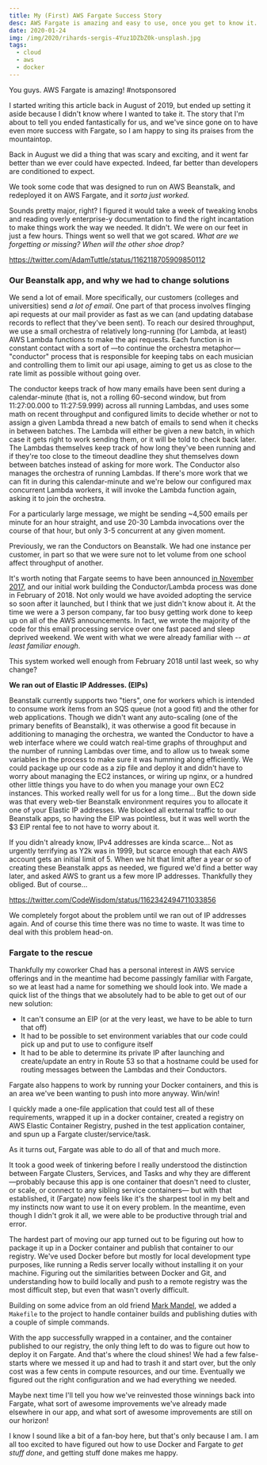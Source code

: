 ```yaml
---
title: My (First) AWS Fargate Success Story
desc: AWS Fargate is amazing and easy to use, once you get to know it.
date: 2020-01-24
img: /img/2020/rihards-sergis-4Yuz1DZbZ0k-unsplash.jpg
tags:
  - cloud
  - aws
  - docker
---
```


You guys. AWS Fargate is amazing! #notsponsored

I started writing this article back in August of 2019, but ended up setting it aside because I didn't know where I wanted to take it. The story that I'm about to tell you ended fantastically for us, and we've since gone on to have even more success with Fargate, so I am happy to sing its praises from the mountaintop.

Back in August we did a thing that was scary and exciting, and it went far better than we ever could have expected. Indeed, far better than developers are conditioned to expect.

We took some code that was designed to run on AWS Beanstalk, and redeployed it on AWS Fargate, and it _sorta just worked._

Sounds pretty major, right? I figured it would take a week of tweaking knobs and reading overly enterprise-y documentation to find the right incantation to make things work the way we needed. It didn't. We were on our feet in just a few hours. Things went so well that we got scared. _What are we forgetting or missing? When will the other shoe drop?_

https://twitter.com/AdamTuttle/status/1162118705909850112

### Our Beanstalk app, and why we had to change solutions

We send a lot of email. More specifically, our customers (colleges and universities) send _a lot of email_. One part of that process involves flinging api requests at our mail provider as fast as we can (and updating database records to reflect that they've been sent). To reach our desired throughput, we use a small orchestra of relatively long-running (for Lambda, at least) AWS Lambda functions to make the api requests. Each function is in constant contact with a sort of &mdash;to continue the orchestra metaphor&mdash; "conductor" process that is responsible for keeping tabs on each musician and controlling them to limit our api usage, aiming to get us as close to the rate limit as possible without going over.

The conductor keeps track of how many emails have been sent during a calendar-minute (that is, not a rolling 60-second window, but from 11:27:00.000 to 11:27:59.999) across all running Lambdas, and uses some math on recent throughput and configured limits to decide whether or not to assign a given Lambda thread a new batch of emails to send when it checks in between batches. The Lambda will either be given a new batch, in which case it gets right to work sending them, or it will be told to check back later. The Lambdas themselves keep track of how long they've been running and if they're too close to the timeout deadline they shut themselves down between batches instead of asking for more work. The Conductor also manages the orchestra of running Lambdas. If there's more work that we can fit in during this calendar-minute and we're below our configured max concurrent Lambda workers, it will invoke the Lambda function again, asking it to join the orchestra.

For a particularly large message, we might be sending ~4,500 emails per minute for an hour straight, and use 20-30 Lambda invocations over the course of that hour, but only 3-5 concurrent at any given moment.

Previously, we ran the Conductors on Beanstalk. We had one instance per customer, in part so that we were sure not to let volume from one school affect throughput of another.

It's worth noting that Fargate seems to have been announced [in November 2017][fargate-announcement], and our initial work building the Conductor/Lambda process was done in February of 2018. Not only would we have avoided adopting the service so soon after it launched, but I think that we just didn't know about it. At the time we were a 3 person company, far too busy getting work done to keep up on all of the AWS announcements. In fact, we wrote the majority of the code for this email processing service over one fast paced and sleep deprived weekend. We went with what we were already familiar with -- _at least familiar enough_.

This system worked well enough from February 2018 until last week, so why change?

**We ran out of Elastic IP Addresses. (EIPs)**

Beanstalk currently supports two "tiers", one for workers which is intended to consume work items from an SQS queue (not a good fit) and the other for web applications. Though we didn't want any auto-scaling (one of the primary benefits of Beanstalk), it was otherwise a good fit because in additioning to managing the orchestra, we wanted the Conductor to have a web interface where we could watch real-time graphs of throughput and the number of running Lambdas over time, and to allow us to tweak some variables in the process to make sure it was humming along efficiently. We could package up our code as a zip file and deploy it and didn't have to worry about managing the EC2 instances, or wiring up nginx, or a hundred other little things you have to do when you manage your own EC2 instances. This worked really well for us for a long time... But the down side was that every web-tier Beanstalk environment requires you to allocate it one of your Elastic IP addresses. We blocked all external traffic to our Beanstalk apps, so having the EIP was pointless, but it was well worth the $3 EIP rental fee to not have to worry about it.

If you didn't already know, IPv4 addresses are kinda scarce... Not as urgently terrifying as Y2k was in 1999, but scarce enough that each AWS account gets an initial limit of 5. When we hit that limit after a year or so of creating these Beanstalk apps as needed, we figured we'd find a better way later, and asked AWS to grant us a few more IP addresses. Thankfully they obliged. But of course...

https://twitter.com/CodeWisdom/status/1162342494711033856

We completely forgot about the problem until we ran out of IP addresses again. And of course this time there was no time to waste. It was time to deal with this problem head-on.

### Fargate to the rescue

Thankfully my coworker Chad has a personal interest in AWS service offerings and in the meantime had become passingly familiar with Fargate, so we at least had a name for something we should look into. We made a quick list of the things that we absolutely had to be able to get out of our new solution:

- It can't consume an EIP (or at the very least, we have to be able to turn that off)
- It had to be possible to set environment variables that our code could pick up and put to use to configure itself
- It had to be able to determine its private IP after launching and create/update an entry in Route 53 so that a hostname could be used for routing messages between the Lambdas and their Conductors.

Fargate also happens to work by running your Docker containers, and this is an area we've been wanting to push into more anyway. Win/win!

I quickly made a one-file application that could test all of these requirements, wrapped it up in a docker container, created a registry on AWS Elastic Container Registry, pushed in the test application container, and spun up a Fargate cluster/service/task.

As it turns out, Fargate was able to do all of that and much more.

It took a good week of tinkering before I really understood the distinction between Fargate Clusters, Services, and Tasks and why they are different &mdash;probably because this app is one container that doesn't need to cluster, or scale, or connect to any sibling service containers&mdash; but with that established, it (Fargate) now feels like it's the sharpest tool in my belt and my instincts now want to use it on every problem. In the meantime, even though I didn't grok it all, we were able to be productive through trial and error.

The hardest part of moving our app turned out to be figuring out how to package it up in a Docker container and publish that container to our registry. We've used Docker before but mostly for local development type purposes, like running a Redis server locally without installing it on your machine. Figuring out the similarities between Docker and Git, and understanding how to build locally and push to a remote registry was the most difficult step, but even that wasn't overly difficult.

Building on some advice from an old friend [Mark Mandel](https://twitter.com/neurotic), we added a `Makefile` to the project to handle container builds and publishing duties with a couple of simple commands.

With the app successfully wrapped in a container, and the container published to our registry, the only thing left to do was to figure out how to deploy it on Fargate. And that's where the cloud shines! We had a few false-starts where we messed it up and had to trash it and start over, but the only cost was a few cents in compute resources, and our time. Eventually we figured out the right configuration and we had everything we needed.

Maybe next time I'll tell you how we've reinvested those winnings back into Fargate, what sort of awesome improvements we've already made elsewhere in our app, and what sort of awesome improvements are still on our horizon!

I know I sound like a bit of a fan-boy here, but that's only because I am. I am all too excited to have figured out how to use Docker and Fargate to _get stuff done_, and getting stuff done makes me happy.

[fargate-announcement]: https://aws.amazon.com/blogs/aws/aws-fargate/
